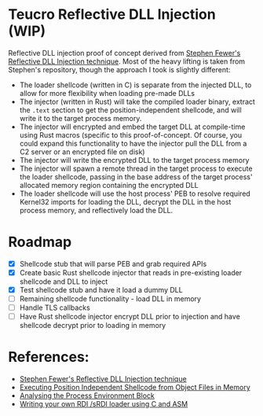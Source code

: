 # Teucro Reflective DLL Injection (WIP)
Reflective DLL injection proof of concept derived from [Stephen Fewer's Reflective DLL Injection technique](https://github.com/stephenfewer/ReflectiveDLLInjection/tree/master).
Most of the heavy lifting is taken from Stephen's repository, though the approach I took is slightly different:
- The loader shellcode (written in C) is separate from the injected DLL, to allow for more flexibility when loading pre-made DLLs
- The injector (written in Rust) will take the compiled loader binary, extract the `.text` section to get the position-independent shellcode,
  and will write it to the target process memory.
- The injector will encrypted and embed the target DLL at compile-time using Rust macros (specific to this proof-of-concept. Of course, you could expand this functionality
  to have the injector pull the DLL from a C2 server or an encrypted file on disk)
- The injector will write the encrypted DLL to the target process memory
- The injector will spawn a remote thread in the target process to execute the loader shellcode, passing in the base address of the target process' allocated memory region containing the
  encrypted DLL
- The loader shellcode will use the host process' PEB to resolve required Kernel32 imports for loading the DLL, decrypt the DLL in the host process memory, and reflectively load
  the DLL.

# Roadmap
- [x] Shellcode stub that will parse PEB and grab required APIs
- [x] Create basic Rust shellcode injector that reads in pre-existing loader shellcode and DLL to inject
- [x] Test shellcode stub and have it load a dummy DLL
- [ ] Remaining shellcode functionality - load DLL in memory
- [ ] Handle TLS callbacks
- [ ] Have Rust shellcode injector encrypt DLL prior to injection and have shellcode decrypt prior to loading in memory

# References:
- [Stephen Fewer's Reflective DLL Injection technique](https://github.com/stephenfewer/ReflectiveDLLInjection/tree/master)
- [Executing Position Independent Shellcode from Object Files in Memory](https://bruteratel.com/research/feature-update/2021/01/30/OBJEXEC/)
- [Analysing the Process Environment Block](https://void-stack.github.io/blog/post-Exploring-PEB/)
- [Writing your own RDI /sRDI loader using C and ASM](https://blog.malicious.group/writing-your-own-rdi-srdi-loader-using-c-and-asm/)

